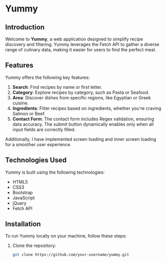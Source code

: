 # Yummy

## Introduction

Welcome to **Yummy**, a web application designed to simplify recipe discovery and filtering. Yummy leverages the Fetch API to gather a diverse range of culinary data, making it easier for users to find the perfect meal.

## Features

Yummy offers the following key features:

1. **Search**: Find recipes by name or first letter.
2. **Category**: Explore recipes by category, such as Pasta or Seafood.
3. **Area**: Discover dishes from specific regions, like Egyptian or Greek cuisine.
4. **Ingredients**: Filter recipes based on ingredients, whether you're craving Salmon or Beef.
5. **Contact Form**: The contact form includes Regex validation, ensuring data accuracy. The submit button dynamically enables only when all input fields are correctly filled.

Additionally, I have implemented screen loading and inner screen loading for a smoother user experience.

## Technologies Used

Yummy is built using the following technologies:

- HTML5
- CSS3
- Bootstrap
- JavaScript
- jQuery
- Fetch API

## Installation

To run Yummy locally on your machine, follow these steps:

1. Clone the repository:

   ```bash
   git clone https://github.com/your-username/yummy.git
